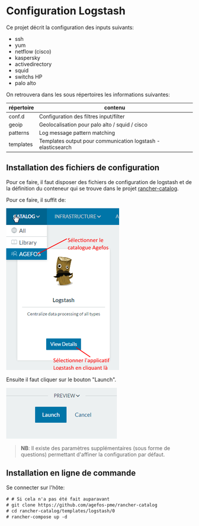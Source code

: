 # Configuration Logstash

Ce projet décrit la configuration des inputs suivants:
- ssh
- yum
- netflow (cisco)
- kaspersky
- activedirectory
- squid
- switchs HP
- palo alto

On retrouvera dans les sous répertoires les informations suivantes:

| répertoire | contenu |
|---|---|
| conf.d | Configuration des filtres input/filter
| geoip | Geolocalisation pour palo alto / squid / cisco
| patterns | Log message pattern matching
| templates | Templates output pour communication logstash - elasticsearch

## Installation des fichiers de configuration

Pour ce faire, il faut disposer des fichiers de configuration de logstash et de la définition du conteneur qui se trouve dans le projet [rancher-catalog](/agefos-pme/rancher-catalog/templates/logstash/).

Pour ce faire, il suffit de:

![Etape1](/docs/etape1.png)

Ensuite il faut cliquer sur le bouton "Launch".

![Etape2](/docs/etape2.png)

> **NB**: Il existe des paramètres supplémentaires (sous forme de questions) permettant d'affiner la configuration par défaut.

## Installation en ligne de commande

Se connecter sur l'hôte:

```shell
# # Si cela n'a pas été fait auparavant
# git clone https://github.com/agefos-pme/rancher-catalog
# cd rancher-catalog/templates/logstash/0
# rancher-compose up -d
```

